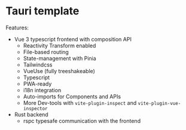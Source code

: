 # Tauri template

Features:

-   Vue 3 typescript frontend with composition API
    -   Reactivity Transform enabled
    -   File-based routing
    -   State-management with Pinia
    -   Tailwindcss
    -   VueUse (fully treeshakeable)
    -   Typescript
    -   PWA-ready
    -   i18n integration
    -   Auto-imports for Components and APIs
    -   More Dev-tools with `vite-plugin-inspect` and `vite-plugin-vue-inspector`
-   Rust backend
    -   rspc typesafe communication with the frontend